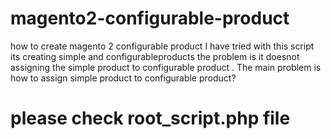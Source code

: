 # magento2-configurable-product
 how to create magento 2 configurable product
 I have tried with this script its creating simple and configurableproducts the problem is it doesnot assigning the simple product to configurable product .
 The main problem is how to assign simple product to configurable product?


# please check root_script.php file
